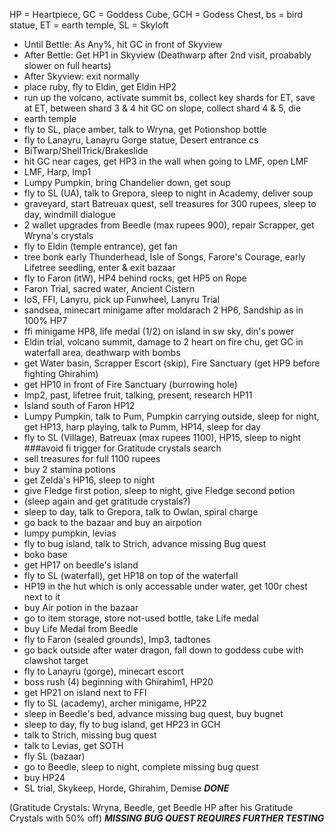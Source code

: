HP = Heartpiece, GC = Goddess Cube, GCH = Godess Chest, bs = bird statue, ET = earth temple, SL = Skyloft
* Until Bettle: As Any%, hit GC in front of Skyview
* After Bettle: Get HP1 in Skyview (Deathwarp after 2nd visit, proabably slower on full hearts)
* After Skyview: exit normally
* place ruby, fly to Eldin, get Eldin HP2
* run up the volcano, activate summit bs, collect key shards for ET, save at ET, between shard 3 & 4 hit GC on slope, collect shard 4 & 5, die
* earth temple
* fly to SL, place amber, talk to Wryna, get Potionshop bottle
* fly to Lanayru, Lanayru Gorge statue, Desert entrance cs
* BiTwarp/ShellTrick/Brakeslide
* hit GC near cages, get HP3 in the wall when going to LMF, open LMF
* LMF, Harp, Imp1
* Lumpy Pumpkin, bring Chandelier down, get soup
* fly to SL (UA), talk to Grepora, sleep to night in Academy, deliver soup
* graveyard, start Batreuax quest, sell treasures for 300 rupees, sleep to day, windmill dialogue
* 2 wallet upgrades from Beedle (max rupees 900), repair Scrapper, get Wryna's crystals
* fly to Eldin (temple entrance), get fan
* tree bonk early Thunderhead, Isle of Songs, Farore's Courage, early Lifetree seedling, enter & exit bazaar
* fly to Faron (itW), HP4 behind rocks, get HP5 on Rope
* Faron Trial, sacred water, Ancient Cistern
* IoS, FFI, Lanyru, pick up Funwheel, Lanyru Trial
* sandsea, minecart minigame after moldarach 2 HP6, Sandship as in 100% HP7
* ffi minigame HP8, life medal (1/2) on island in sw sky, din's power
* Eldin trial, volcano summit, damage to 2 heart on fire chu, get GC in waterfall area, deathwarp with bombs
* get Water basin, Scrapper Escort (skip), Fire Sanctuary (get HP9 before fighting Ghirahim)
* get HP10 in front of Fire Sanctuary (burrowing hole)
* Imp2, past, lifetree fruit, talking, present, research HP11
* Island south of Faron HP12
* Lumpy Pumpkin, talk to Pum, Pumpkin carrying outside, sleep for night, get HP13, harp playing, talk to Pumm, HP14, sleep for day
* fly to SL (Village), Batreuax (max rupees 1100), HP15, sleep to night ###avoid fi trigger for Gratitude crystals search
* sell treasures for full 1100 rupees 
* buy 2 stamina potions
* get Zelda's HP16, sleep to night
* give Fledge first potion, sleep to night, give Fledge second potion
* (sleep again and get gratitude crystals?)
* sleep to day, talk to Grepora, talk to Owlan, spiral charge
* go back to the bazaar and buy an airpotion
* lumpy pumpkin, levias
* fly to bug island, talk to Strich, advance missing Bug quest
* boko base
* get HP17 on beedle's island
* fly to SL (waterfall), get HP18 on top of the waterfall
* HP19 in the hut which is only accessable under water, get 100r chest next to it
* buy Air potion in the bazaar
* go to item storage, store not-used bottle, take Life medal
* buy Life Medal from Beedle
* fly to Faron (sealed grounds), Imp3, tadtones
* go back outside after water dragon, fall down to goddess cube with clawshot target
* fly to Lanayru (gorge), minecart escort
* boss rush (4) beginning with Ghirahim1, HP20
* get HP21 on island next to FFI
* fly to SL (academy), archer minigame, HP22
* sleep in Beedle's bed, advance missing bug quest, buy bugnet
* sleep to day, fly to bug island, get HP23 in GCH
* talk to Strich, missing bug quest
* talk to Levias, get SOTH
* fly SL (bazaar)
* go to Beedle, sleep to night, complete missing bug quest
* buy HP24
* SL trial, Skykeep, Horde, Ghirahim, Demise
***DONE***



(Gratitude Crystals: Wryna, Beedle, get Beedle HP after his Gratitude Crystals with 50% off)
***MISSING BUG QUEST REQUIRES FURTHER TESTING***
